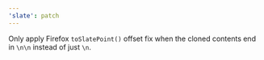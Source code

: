 ```yaml
---
'slate': patch
---
```


Only apply Firefox `toSlatePoint()` offset fix when the cloned contents end in `\n\n` instead of just `\n`.
